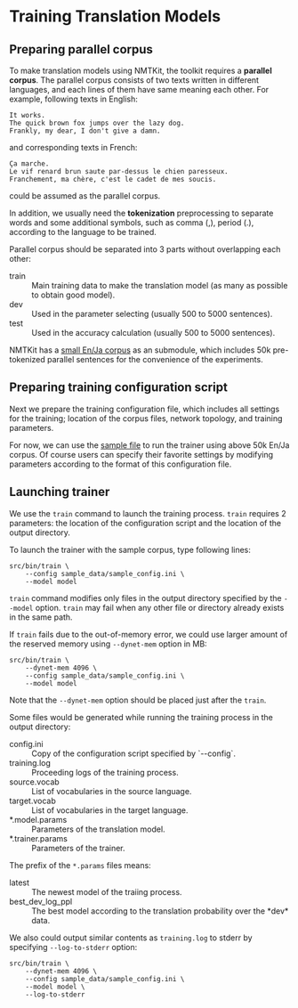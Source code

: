 Training Translation Models
===========================


Preparing parallel corpus
-------------------------

To make translation models using NMTKit, the toolkit requires a **parallel
corpus**.
The parallel corpus consists of two texts written in different languages,
and each lines of them have same meaning each other.
For example, following texts in English:

    It works.
    The quick brown fox jumps over the lazy dog.
    Frankly, my dear, I don't give a damn.

and corresponding texts in French:

    Ça marche.
    Le vif renard brun saute par-dessus le chien paresseux.
    Franchement, ma chère, c'est le cadet de mes soucis.

could be assumed as the parallel corpus.

In addition, we usually need the **tokenization** preprocessing to separate
words and some additional symbols, such as comma (,), period (.), according to
the language to be trained.

Parallel corpus should be separated into 3 parts without overlapping each other:

<dl>
  <dt>train</dt><dd>Main training data to make the translation model (as many as possible to obtain good model).</dd>
  <dt>dev</dt><dd>Used in the parameter selecting (usually 500 to 5000 sentences).</dd>
  <dt>test</dt><dd>Used in the accuracy calculation (usually 500 to 5000 sentences).</dd>
</dl>

NMTKit has a
[small En/Ja corpus](https://github.com/odashi/small_parallel_enja)
as an submodule, which includes 50k pre-tokenized parallel sentences for the
convenience of the experiments.


Preparing training configuration script
---------------------------------------

Next we prepare the training configuration file, which includes all settings for
the training; location of the corpus files, network topology, and training
parameters.

For now, we can use the
[sample file](https://github.com/odashi/nmtkit/blob/master/sample_data/sample_config.ini)
to run the trainer using above 50k En/Ja corpus.
Of course users can specify their favorite settings by modifying parameters
according to the format of this configuration file.


Launching trainer
-----------------

We use the `train` command to launch the training process.
`train` requires 2 parameters: the location of the configuration script and
the location of the output directory.

To launch the trainer with the sample corpus, type following lines:

    src/bin/train \
        --config sample_data/sample_config.ini \
        --model model

`train` command modifies only files in the output directory specified by the
`--model` option. `train` may fail when any other file or directory already
exists in the same path.

If `train` fails due to the out-of-memory error, we could use larger amount of
the reserved memory using `--dynet-mem` option in MB:

    src/bin/train \
        --dynet-mem 4096 \
        --config sample_data/sample_config.ini \
        --model model

Note that the `--dynet-mem` option should be placed just after the `train`.

Some files would be generated while running the training process in the output
directory:

<dl>
  <dt>config.ini</dt><dd>Copy of the configuration script specified by `--config`.</dd>
  <dt>training.log</dt><dd>Proceeding logs of the training process.</dd>
  <dt>source.vocab</dt><dd>List of vocabularies in the source language.</dd>
  <dt>target.vocab</dt><dd>List of vocabularies in the target language.</dd>
  <dt>*.model.params</dt><dd>Parameters of the translation model.</dd>
  <dt>*.trainer.params</dt><dd>Parameters of the trainer.</dd>
</dl>

The prefix of the `*.params` files means:

<dl>
  <dt>latest</dt><dd>The newest model of the traiing process.</dd>
  <dt>best_dev_log_ppl</dt><dd>The best model according to the translation probability over the *dev* data.</dd>
</dl>

We also could output similar contents as `training.log` to stderr by specifying
`--log-to-stderr` option:

    src/bin/train \
        --dynet-mem 4096 \
        --config sample_data/sample_config.ini \
        --model model \
        --log-to-stderr
